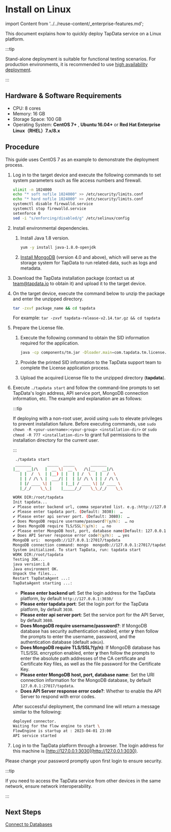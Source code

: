 # Install on Linux

import Content from '../../reuse-content/_enterprise-features.md';

<Content />

This document explains how to quickly deploy TapData service on a Linux platform.

:::tip

Stand-alone deployment is suitable for functional testing scenarios. For production environments, it is recommended to use [high availability deployment](../../administration/production-deploy/install-tapdata-ha.md).

:::

## Hardware & Software Requirements

* CPU: 8 cores
* Memory: 16 GB
* Storage Space: 100 GB
* Operating System: **CentOS 7+** , **Ubuntu 16.04+** or **Red Hat Enterprise Linux（RHEL）7.x/8.x**

## Procedure

This guide uses CentOS 7 as an example to demonstrate the deployment process.

1. Log in to the target device and execute the following commands to set system parameters such as file access numbers and firewall.

   ```bash
   ulimit -n 1024000
   echo "* soft nofile 1024000" >> /etc/security/limits.conf
   echo "* hard nofile 1024000" >> /etc/security/limits.conf
   systemctl disable firewalld.service
   systemctl stop firewalld.service
   setenforce 0
   sed -i "s/enforcing/disabled/g" /etc/selinux/config
   ```

2. Install environmental dependencies.

    1. Install Java 1.8 version.

       ```bash
       yum -y install java-1.8.0-openjdk
       ```

    2. [Install MongoDB](../../administration/production-deploy/install-replica-mongodb.md) (version 4.0 and above), which will serve as the storage system for TapData to run related data, such as logs and metadata.

3. Download the TapData installation package (contact us at [team@tapdata.io](mailto:team@tapdata.io) to obtain it) and upload it to the target device.

4. On the target device, execute the command below to unzip the package and enter the unzipped directory.

   ```bash
   tar -zxvf package_name && cd tapdata
   ```

   For example: `tar -zxvf tapdata-release-v2.14.tar.gz && cd tapdata`

5. Prepare the License file.

    1. Execute the following command to obtain the SID information required for the application.

       ```bash
       java -cp components/tm.jar -Dloader.main=com.tapdata.tm.license.util.SidGenerator org.springframework.boot.loader.PropertiesLauncher
       ```

    2. Provide the printed SID information to the TapData support team to complete the License application process.

    3. Upload the acquired License file to the unzipped directory (**tapdata**).

6. Execute `./tapdata start` and follow the command-line prompts to set TapData's login address, API service port, MongoDB connection information, etc. The example and explanation are as follows:

   :::tip

   If deploying with a non-root user, avoid using `sudo` to elevate privileges to prevent installation failure. Before executing commands, use `sudo chown -R <your-username>:<your-group> <installation-dir>` or `sudo chmod -R 777 <installation-dir>` to grant full permissions to the installation directory for the current user.

   :::

   ```bash
    ./tapdata start
    _______       _____  _____       _______
   |__   __|/\   |  __ \|  __ \   /\|__   __|/\    
      | |  /  \  | |__) | |  | | /  \  | |  /  \   
      | | / /\ \ |  ___/| |  | |/ /\ \ | | / /\ \  
      | |/ ____ \| |    | |__| / ____ \| |/ ____ \ 
      |_/_/    \_\_|    |_____/_/    \_\_/_/    \_\ 
   
   WORK DIR:/root/tapdata
   Init tapdata...
   ✔ Please enter backend url, comma separated list. e.g.:http://127.0.0.1:3030/ (Default: http://127.0.0.1:3030/):  …
   ✔ Please enter tapdata port. (Default: 3030):  …
   ✔ Please enter api server port. (Default: 3080):  …
   ✔ Does MongoDB require username/password?(y/n):  … no
   ✔ Does MongoDB require TLS/SSL?(y/n):  … no
   ✔ Please enter MongoDB host, port, database name(Default: 127.0.0.1:27017/tapdata):  …
   ✔ Does API Server response error code?(y/n):  … yes
   MongoDB uri:  mongodb://127.0.0.1:27017/tapdata
   MongoDB connection command: mongo  mongodb://127.0.0.1:27017/tapdata
   System initialized. To start TapData, run: tapdata start
   WORK DIR:/root/tapdata
   Testing JDK...
   java version:1.8
   Java environment OK.
   Unpack the files...
   Restart TapDataAgent ...:
   TapDataAgent starting ...:
   ```

    * **Please enter backend url**: Set the login address for the TapData platform, by default `http://127.0.0.1:3030/`
    * **Please enter tapdata port**: Set the login port for the TapData platform, by default `3030`.
    * **Please enter api server port**: Set the service port for the API Server, by default `3080`.
    * **Does MongoDB require username/password?**: If MongoDB database has security authentication enabled, enter **y** then follow the prompts to enter the username, password, and the authentication database (default `admin`).
    * **Does MongoDB require TLS/SSL?(y/n)**: If MongoDB database has TLS/SSL encryption enabled, enter **y** then follow the prompts to enter the absolute path addresses of the CA certificate and Certificate Key files, as well as the file password for the Certificate Key.
    * **Please enter MongoDB host, port, database name**: Set the URI connection information for the MongoDB database, by default `127.0.0.1:27017/tapdata`.
    * **Does API Server response error code?**: Whether to enable the API Server to respond with error codes.

   After successful deployment, the command line will return a message similar to the following:

   ```bash
   deployed connector.
   Waiting for the flow engine to start \
   FlowEngine is startup at : 2023-04-01 23:00
   API service started
   ```

7. Log in to the TapData platform through a browser. The login address for this machine is [http://127.0.0.1:3030](http://127.0.0.1:3030).

Please change your password promptly upon first login to ensure security.

:::tip

If you need to access the TapData service from other devices in the same network, ensure network interoperability.

:::



## Next Steps

[Connect to Databases](../../quick-start/connect-database.md)